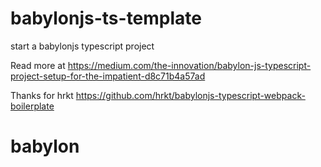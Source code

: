 # babylonjs-ts-template
start a babylonjs typescript project

Read more at https://medium.com/the-innovation/babylon-js-typescript-project-setup-for-the-impatient-d8c71b4a57ad

Thanks for hrkt
https://github.com/hrkt/babylonjs-typescript-webpack-boilerplate
# babylon
